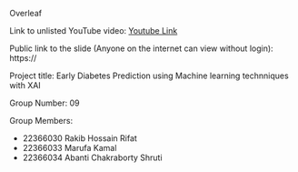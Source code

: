 Overleaf
[]()

Link to unlisted YouTube video:
[Youtube Link](https://youtube.com/)

Public link to the slide (Anyone on the internet can view without login):
https://

Project title:
Early Diabetes Prediction using Machine learning technniques with XAI

Group Number:
09

Group Members:
* 22366030	Rakib Hossain Rifat
* 22366033	Marufa Kamal
* 22366034	Abanti Chakraborty Shruti